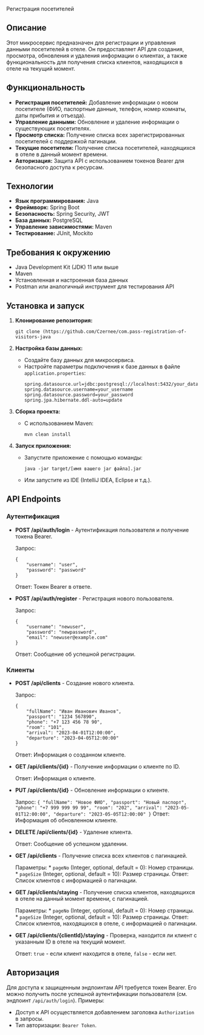 Регистрация посетителей

## Описание

Этот микросервис предназначен для регистрации и управления данными посетителей в отеле. Он предоставляет API для создания, просмотра, обновления и удаления информации о клиентах, а также функциональность для получения списка клиентов, находящихся в отеле на текущий момент.

## Функциональность

*   **Регистрация посетителей:** Добавление информации о новом посетителе (ФИО, паспортные данные, телефон, номер комнаты, даты прибытия и отъезда).
*   **Управление данными:** Обновление и удаление информации о существующих посетителях.
*   **Просмотр списка:** Получение списка всех зарегистрированных посетителей с поддержкой пагинации.
*   **Текущие посетители:** Получение списка посетителей, находящихся в отеле в данный момент времени.
*   **Авторизация:** Защита API с использованием токенов Bearer для безопасного доступа к ресурсам.

## Технологии

*   **Язык программирования:** Java
*   **Фреймворк:** Spring Boot
*   **Безопасность:** Spring Security, JWT
*   **База данных:** PostgreSQL
*   **Управление зависимостями:** Maven
*   **Тестирование:** JUnit, Mockito

## Требования к окружению

*   Java Development Kit (JDK) 11 или выше
*   Maven 
*   Установленная и настроенная база данных
*   Postman или аналогичный инструмент для тестирования API

## Установка и запуск

1.  **Клонирование репозитория:**

    ```
    git clone (https://github.com/Czernee/com.pass-registration-of-visitors-java
    ```

2.  **Настройка базы данных:**

    *   Создайте базу данных для микросервиса.
    *   Настройте параметры подключения к базе данных в файле `application.properties`:
        ```
        spring.datasource.url=jdbc:postgresql://localhost:5432/your_database
        spring.datasource.username=your_username
        spring.datasource.password=your_password
        spring.jpa.hibernate.ddl-auto=update
        ```

3.  **Сборка проекта:**

    *   С использованием Maven:
        ```
        mvn clean install
        ```

4.  **Запуск приложения:**

    *   Запустите приложение с помощью команды:
        ```
        java -jar target/[имя вашего jar файла].jar
        ```
    *   Или запустите из IDE (IntelliJ IDEA, Eclipse и т.д.).

## API Endpoints

### Аутентификация
*   **POST /api/auth/login** - Аутентификация пользователя и получение токена Bearer.

    Запрос:
      ```
      {
          "username": "user",
          "password": "password"
      }
      ```
    Ответ:
    Токен Bearer в ответе.
*   **POST /api/auth/register** - Регистрация нового пользователя.

    Запрос:
      ```
      {
          "username": "newuser",
          "password": "newpassword",
          "email": "newuser@example.com"
      }
      ```
    Ответ:
    Сообщение об успешной регистрации.

### Клиенты
*   **POST /api/clients** - Создание нового клиента.

    Запрос:
      ```
      {
          "fullName": "Иван Иванович Иванов",
          "passport": "1234 567890",
          "phone": "+7 123 456 78 90",
          "room": "101",
          "arrival": "2023-04-01T12:00:00",
          "departure": "2023-04-05T12:00:00"
      }
      ```
    Ответ:
    Информация о созданном клиенте.

*   **GET /api/clients/{id}** - Получение информации о клиенте по ID.

    Ответ:
    Информация о клиенте.

*   **PUT /api/clients/{id}** - Обновление информации о клиенте.

    Запрос:
        ```
        {
            "fullName": "Новое ФИО",
            "passport": "Новый паспорт",
            "phone": "+7 999 999 99 99",
            "room": "202",
            "arrival": "2023-05-01T12:00:00",
            "departure": "2023-05-05T12:00:00"
        }
        ```
    Ответ:
        Информация об обновленном клиенте.

*   **DELETE /api/clients/{id}** - Удаление клиента.

    Ответ:
        Сообщение об успешном удалении.

*   **GET /api/clients** - Получение списка всех клиентов с пагинацией.

    Параметры:
        *   `pageNo` (Integer, optional, default = 0): Номер страницы.
        *   `pageSize` (Integer, optional, default = 10): Размер страницы.
    Ответ:
        Список клиентов с информацией о пагинации.

*   **GET /api/clients/staying** - Получение списка клиентов, находящихся в отеле на данный момент времени, с пагинацией.

    Параметры:
        *   `pageNo` (Integer, optional, default = 0): Номер страницы.
        *   `pageSize` (Integer, optional, default = 10): Размер страницы.
    Ответ:
        Список клиентов, находящихся в отеле, с информацией о пагинации.

*   **GET /api/clients/{clientId}/staying** - Проверка, находится ли клиент с указанным ID в отеле на текущий момент.

    Ответ:
        `true` - если клиент находится в отеле, `false` - если нет.

## Авторизация

Для доступа к защищенным эндпоинтам API требуется токен Bearer. Его можно получить после успешной аутентификации пользователя (см. эндпоинт `/api/auth/login`).
Примеры:
* Доступ к API осуществляется добавлением заголовка `Authorization` в запросы.
* Тип авторизации: `Bearer Token`.
